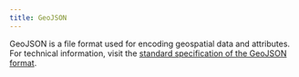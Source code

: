 ```yaml
---
title: GeoJSON
---
```


GeoJSON is a file format used for encoding geospatial data and attributes. For technical information, visit the [standard specification of the GeoJSON format](https://datatracker.ietf.org/doc/html/rfc7946).
